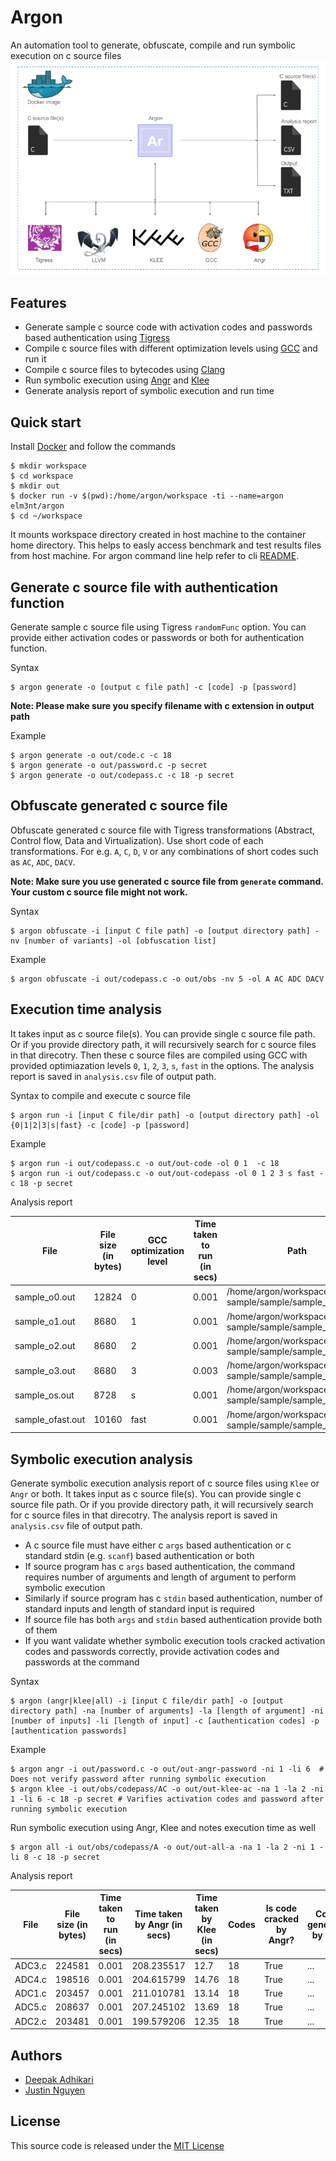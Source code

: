 # Argon

An automation tool to generate, obfuscate, compile and run symbolic execution on c source files
![Argon Architecture](architecture.png)


## Features

- Generate sample c source code with activation codes and passwords based authentication using [Tigress](http://tigress.cs.arizona.edu/)
- Compile c source files with different optimization levels using [GCC](https://gcc.gnu.org/) and run it
- Compile c source files to bytecodes using [Clang](https://clang.llvm.org/)
- Run symbolic execution using [Angr](http://angr.io/) and [Klee](http://klee.github.io/)
- Generate analysis report of symbolic execution and run time


## Quick start

Install [Docker](https://www.docker.com/) and follow the commands

```
$ mkdir workspace
$ cd workspace
$ mkdir out
$ docker run -v $(pwd):/home/argon/workspace -ti --name=argon elm3nt/argon
$ cd ~/workspace
```
It mounts workspace directory created in host machine to the container home directory. This helps to easly access benchmark and test results files from host machine. For argon command line help refer to cli [README](cli/README.md).


## Generate c source file with authentication function

Generate sample c source file using Tigress `randomFunc` option. You can provide either activation codes or passwords or both for authentication function.

Syntax
```
$ argon generate -o [output c file path] -c [code] -p [password]
```

**Note: Please make sure you specify filename with c extension in output path**


Example
```
$ argon generate -o out/code.c -c 18
$ argon generate -o out/password.c -p secret
$ argon generate -o out/codepass.c -c 18 -p secret
```

## Obfuscate generated c source file

Obfuscate generated c source file with Tigress transformations (Abstract, Control flow, Data and Virtualization). Use short code of each transformations. For e.g. `A`, `C`, `D`, `V` or any combinations of short codes such as `AC`, `ADC`, `DACV`.

**Note: Make sure you use generated c source file from `generate` command. Your custom c source file might not work.**

Syntax
```
$ argon obfuscate -i [input C file path] -o [output directory path] -nv [number of variants] -ol [obfuscation list]
```

Example
```
$ argon obfuscate -i out/codepass.c -o out/obs -nv 5 -ol A AC ADC DACV
```

## Execution time analysis

It takes input as c source file(s). You can provide single c source file path. Or if you provide directory path, it will recursively search for c source files in that direcotry. Then these c source files are compiled using GCC with provided optimiazation levels `0`, `1`, `2`, `3`, `s`, `fast` in the options. The analysis report is saved in `analysis.csv` file of output path.

Syntax to compile and execute c source file

```
$ argon run -i [input C file/dir path] -o [output directory path] -ol {0|1|2|3|s|fast} -c [code] -p [password]
```

Example
```
$ argon run -i out/codepass.c -o out/out-code -ol 0 1  -c 18
$ argon run -i out/codepass.c -o out/out-codepass -ol 0 1 2 3 s fast -c 18 -p secret
```

Analysis report

|File|File size (in bytes)|GCC optimization level|Time taken to run (in secs)|Path|
|----|--------------------|----------------------|---------------------------|----|
|sample_o0.out|12824|0|0.001|/home/argon/workspace/out/out-sample/sample/sample_o0.out|
|sample_o1.out|8680|1|0.001|/home/argon/workspace/out/out-sample/sample/sample_o1.out|
|sample_o2.out|8680|2|0.001|/home/argon/workspace/out/out-sample/sample/sample_o2.out|
|sample_o3.out|8680|3|0.003|/home/argon/workspace/out/out-sample/sample/sample_o3.out|
|sample_os.out|8728|s|0.001|/home/argon/workspace/out/out-sample/sample/sample_os.out|
|sample_ofast.out|10160|fast|0.001|/home/argon/workspace/out/out-sample/sample/sample_ofast.out|


## Symbolic execution analysis

Generate symbolic execution analysis report of c source files using `Klee` or `Angr` or both. It takes input as c source file(s). You can provide single c source file path. Or if you provide directory path, it will recursively search for c source files in that direcotry. The analysis report is saved in `analysis.csv` file of output path.
- A c source file must have either c `args` based authentication or c standard stdin (e.g. `scanf`) based authentication or both
- If source program has c `args` based authentication, the command requires number of arguments and length of argument to perform symbolic execution
- Similarly if source program has c `stdin` based authentication, number of standard inputs and length of standard input is required
- If source file has both `args` and `stdin` based authentication provide both of them
- If you want validate whether symbolic execution tools cracked activation codes and passwords correctly, provide activation codes and passwords at the command

Syntax
```
$ argon (angr|klee|all) -i [input C file/dir path] -o [output directory path] -na [number of arguments] -la [length of argument] -ni [number of inputs] -li [length of input] -c [authentication codes] -p [authentication passwords]
```

Example
```
$ argon angr -i out/password.c -o out/out-angr-password -ni 1 -li 6  # Does not verify password after running symbolic execution
$ argon klee -i out/obs/codepass/AC -o out/out-klee-ac -na 1 -la 2 -ni 1 -li 6 -c 18 -p secret # Varifies activation codes and password after running symbolic execution
```

Run symbolic execution using Angr, Klee and notes execution time as well
```
$ argon all -i out/obs/codepass/A -o out/out-all-a -na 1 -la 2 -ni 1 -li 8 -c 18 -p secret
```

Analysis report

|File|File size (in bytes)|Time taken to run (in secs)|Time taken by Angr (in secs)|Time taken by Klee (in secs)|Codes|Is code cracked by Angr?|Codes generated by Angr|Is code cracked by Klee?|Codes generated by Klee|Passwords|Is password cracked by Angr|Passwords generated by Angr|Is password cracked by Klee|Passwords generated by Klee|Path|
|----|--------------------|---------------------------|----------------------------|----------------------------|-----|------------------------|-----------------------|------------------------|-----------------------|---------|---------------------------|---------------------------|---------------------------|---------------------------|----|
|ADC3.c|224581|0.001|208.235517|12.7|18|True|...|True|...|secret|True|...|True|...|/home/argon/workspace/out/obs/codepass/ADC/ADC3.c|
|ADC4.c|198516|0.001|204.615799|14.76|18|True|...|True|...|secret|True|...|True|...|/home/argon/workspace/out/obs/codepass/ADC/ADC4.c|
|ADC1.c|203457|0.001|211.010781|13.14|18|True|...|True|...|secret|True|...|True|...|/home/argon/workspace/out/obs/codepass/ADC/ADC1.c|
|ADC5.c|208637|0.001|207.245102|13.69|18|True|...|True|...|secret|True|...|True|...|/home/argon/workspace/out/obs/codepass/ADC/ADC5.c|
|ADC2.c|203481|0.001|199.579206|12.35|18|True|...|True|...|secret|True|...|True|...|/home/argon/workspace/out/obs/codepass/ADC/ADC2.c|


## Authors

* [Deepak Adhikari](https://github.com/deepsadhi)
* [Justin Nguyen](https://github.com/Thienx99)


## License

This source code is released under the [MIT License](LICENSE)
